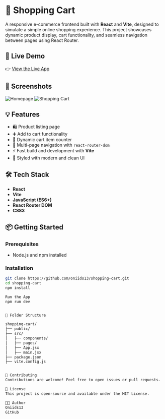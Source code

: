 # 🛒 Shopping Cart

A responsive e-commerce frontend built with **React** and **Vite**, designed to simulate a simple online shopping experience. This project showcases dynamic product display, cart functionality, and seamless navigation between pages using React Router.

## 🚀 Live Demo

👉 [View the Live App](https://sample-ecommerce-project.vercel.app)

## 📸 Screenshots

![Homepage](https://via.placeholder.com/800x400)
![Shopping Cart](https://via.placeholder.com/800x400)

## 💡 Features

- 🛍️ Product listing page
- ➕ Add to cart functionality
- 🧮 Dynamic cart item counter
- 🧭 Multi-page navigation with `react-router-dom`
- ⚡ Fast build and development with **Vite**
- 💅 Styled with modern and clean UI

## 🛠️ Tech Stack

- **React**
- **Vite**
- **JavaScript (ES6+)**
- **React Router DOM**
- **CSS3**

## 📦 Getting Started

### Prerequisites

- Node.js and npm installed

### Installation

```bash
git clone https://github.com/oniids13/shopping-cart.git
cd shopping-cart
npm install

Run the App
npm run dev


📁 Folder Structure

shopping-cart/
├── public/
├── src/
│   ├── components/
│   ├── pages/
│   ├── App.jsx
│   ├── main.jsx
├── package.json
├── vite.config.js


🤝 Contributing
Contributions are welcome! Feel free to open issues or pull requests.

📜 License
This project is open-source and available under the MIT License.

👩‍💻 Author
Oniids13
GitHub
